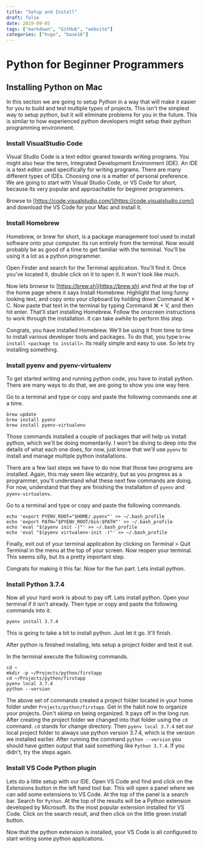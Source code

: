 ```yaml
---
title: "Setup and Install"
draft: false
date: 2019-09-05
tags: ["markdown", "GitHub", "website"]
categories: ["hugo", "base16"]
---
```

# Python for Beginner Programmers

## Installing Python on Mac
In this section we are going to setup Python in a way that will make it easier for you to build and test multiple types of projects.  This isn't the simplest way to setup python, but it will eliminate problems for you in the future.  This is similar to how experienced python developers might setup their python programming environment.

### Install VisualStudio Code
Visual Studio Code is a text editor geared towards writing programs.  You might also hear the term, Integrated Development Environment (IDE).  An IDE is a text editor used specifically for writing programs.  There are many different types of IDEs.  Choosing one is a matter of personal preference.  We are going to start with Visual Studio Code, or VS Code for short, because its very popular and approachable for beginner programmers.

Browse to [https://code.visualstudio.com/](https://code.visualstudio.com/) and download the VS Code for your Mac and install it.

### Install Homebrew
Homebrew, or brew for short, is a package management tool used to install software onto your computer.  Its run entirely from the terminal.  Now would probably be as good of a time to get familiar with the terminal.  You'll be using it a lot as a python programmer.

Open Finder and search for the Terminal application.  You'll find it.  Once you've located it, double click on it to open it.  It won't look like much.

Now lets browse to [https://brew.sh](https://brew.sh) and find at the top of the home page where it says Install Homebrew.  Highlight that long funny looking text, and copy onto your clipboard by holding down Command ⌘ + C.  Now paste that text in the terminal by typing Command ⌘ + V, and then hit enter.  That'll start installing Homebrew.  Follow the onscreen instructions to work through the installation.  It can take awhile to perform this step.

Congrats, you have installed Homebrew.  We'll be using it from time to time to install various developer tools and packages.  To do that, you type `brew install <package to install>`.  Its really simple and easy to use.  So lets try installing something.

### Install pyenv and pyenv-virtualenv
To get started writing and running python code, you have to install python.  There are many ways to do that, we are going to show you one way here.

Go to a terminal and type or copy and paste the following commands one at a time.

```
brew update
brew install pyenv
brew install pyenv-virtualenv
```

Those commands installed a couple of packages that will help us install python, which we'll be doing momentarily.  I won't be diving to deep into the details of what each one does, for now, just know that we'll use `pyenv` to install and manage multiple python installations.

There are a few last steps we have to do now that those two programs are installed.  Again, this may seem like wizardry, but as you progress as a programmer, you'll understand what these next few commands are doing.  For now, understand that they are finishing the installation of `pyenv` and  `pyenv-virtualenv`.

Go to a terminal and type or copy and paste the following commands.

```
echo 'export PYENV_ROOT="$HOME/.pyenv"' >> ~/.bash_profile
echo 'export PATH="$PYENV_ROOT/bin:$PATH"' >> ~/.bash_profile
echo 'eval "$(pyenv init -)"' >> ~/.bash_profile
echo 'eval "$(pyenv virtualenv-init -)"' >> ~/.bash_profile
```

Finally, exit out of your terminal application by clicking on Terminal > Quit Terminal in the menu at the top of your screen.  Now reopen your terminal.  This seems silly, but its a pretty important step.

Congrats for making it this far.  Now for the fun part.  Lets install python.


### Install Python 3.7.4
Now all your hard work is about to pay off.  Lets install python.  Open your terminal if it isn't already.  Then type or copy and paste the following commands into it.

```
pyenv install 3.7.4
```

This is going to take a bit to install python.  Just let it go.  It'll finish.

After python is finished installing, lets setup a project folder and test it out.

In the terminal execute the following commands.

```
cd ~
mkdir -p ~/Projects/python/firstapp
cd ~/Projects/python/firstapp
pyenv local 3.7.4
python --version
```

The above set of commands created a project folder located in your home folder under `Projects/python/firstapp`.  Get in the habit now to organize your projects.  Don't skimp on being organized.  It pays off in the long run.  After creating the project folder we changed into that folder using the `cd` command.  `cd` stands for change directory.  Then `pyenv local 3.7.4` set our local project folder to always use python version 3.7.4, which is the version we installed earlier.  After running the command `python --version` you should have gotten output that said something like `Python 3.7.4`.  If you didn't, try the steps again.

### Install VS Code Python plugin

Lets do a little setup with our IDE.  Open VS Code and find and click on the Extensions button in the left hand tool bar.  This will open a panel where we can add some extensions to VS Code.  At the top of the panel is a search bar.  Search for `Python`.  At the top of the results will be a Python extension developed by Microsoft.  Its the most popular extension installed for VS Code.  Click on the search result, and then click on the little green install button.

Now that the python extension is installed, your VS Code is all configured to start writing some python applications.
